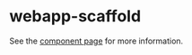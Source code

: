 webapp-scaffold
================

See the [component page](http://addyosmani.github.io/webapp-scaffold) for more information.

